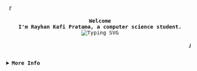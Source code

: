 <!-- Rxyhn's GitHub Profile -->
<div align="justify">
  <!-- Profile -->
  <p align="left">
    <strong><samp>「</samp></strong>
  </p>
  <p align="center">
    <samp>
      <b>
        Welcome
        <br />
        I'm Rayhan Kafi Pratama, a computer science student.
      </b>
      <br />
      <img src="https://readme-typing-svg.demolab.com?font=Iosevka&size=16&pause=1000&color=9D7CD8&center=true&vCenter=true&width=435&lines=I+code+efficient+and+elegant+programs" alt="Typing SVG" />
      <br />
    </samp>
  </p>
  <p align="right">
    <strong><samp>」</samp></strong>
  </p>
  <br />
  <details>
    <summary>
      <samp><b>More Info</b></samp>
    </summary>
    <h2></h2>
    <br />
    <!-- Info -->
    <p align="center">
      <samp
        >[ <a href="https://rxyhn.is-a.dev/about">about me</a> .
        <a href="https://rxyhn.is-a.dev/projects">projects</a> .
        <a href="mailto:rxyhn.dev@gmail.com">contact</a> .
        <a href="https://github.com/sponsors/rxyhn">sponsor</a>
        ]</samp
      >
    </p>
    <h2></h2>
    <br />
    <!-- Profile Views Badge -->
    <p align="center">
      <samp>
        <a href="#--------">
          <img
            src="https://komarev.com/ghpvc/?username=rxyhn&label=Profile+Views&color=grey"
            alt="profile views"
          />
        </a>
      </samp>
    </p>
    <!-- Github Trophy -->
    <div align="center">
      <table>
        <tr>
          <td>
            <a href="#--------"
              ><img
                align="center"
                alt="GitHub Trophy"
                src="https://github-trophies.vercel.app/?username=rxyhn&rank=SECRET,SSS,SS,S,AAA,AA,A&row=2&column=3&margin-w=15&margin-h=15&no-frame=true&theme=tokyonight"
            /></a>
          </td>
        </tr>
      </table>
    </div>
    <!-- Github Stats -->
    <div align="center">
      <table>
        <tr>
          <td>
            <a href="#--------"
              ><img
                height="137px"
                align="center"
                alt="GitHub Stats"
                src="https://github-readme-stats.vercel.app/api?username=rxyhn&count_private=true&show_icons=true&include_all_commits=true&line_height=21&hide_border=true&theme=tokyonight"
            /></a>
          </td>
          <td>
            <a href="#--------"
              ><img
                height="137px"
                align="center"
                alt="Top Language"
                src="https://github-readme-stats.vercel.app/api/top-langs/?username=rxyhn&layout=compact&line_height=21&hide_border=true&theme=tokyonight"
            /></a>
          </td>
        </tr>
      </table>
    </div>
  </details>
</div>
